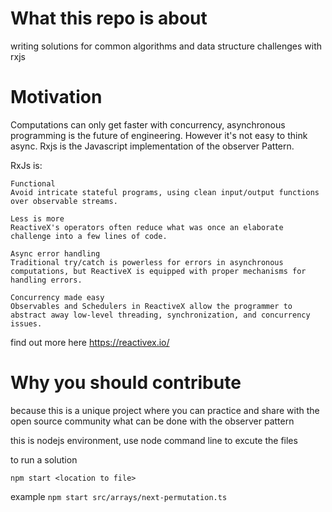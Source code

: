 # What this repo is about

writing solutions for common algorithms and data structure challenges with rxjs

# Motivation

Computations can only get faster with concurrency, asynchronous programming is the future of engineering. However it's not easy to think async.
Rxjs is the Javascript implementation of the observer Pattern.

RxJs is:

    Functional
    Avoid intricate stateful programs, using clean input/output functions over observable streams.

    Less is more
    ReactiveX's operators often reduce what was once an elaborate challenge into a few lines of code.

    Async error handling
    Traditional try/catch is powerless for errors in asynchronous computations, but ReactiveX is equipped with proper mechanisms for handling errors.

    Concurrency made easy
    Observables and Schedulers in ReactiveX allow the programmer to abstract away low-level threading, synchronization, and concurrency issues.

find out more here https://reactivex.io/

# Why you should contribute

because this is a unique project where you can practice and share with the open source community what can be done with the observer pattern

this is nodejs environment, use node command line to excute the files

to run a solution

`npm start <location to file>`

example
`npm start src/arrays/next-permutation.ts `
